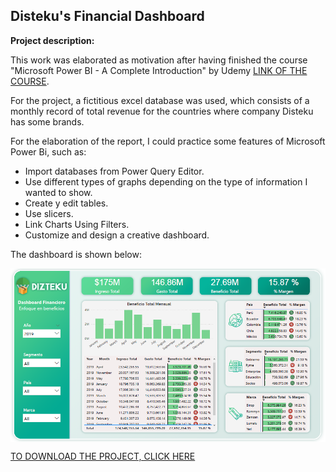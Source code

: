 ## Disteku's Financial Dashboard

**Project description:** 

This work was elaborated as motivation after having finished the course "Microsoft Power BI - A Complete Introduction" by Udemy [LINK OF THE COURSE](https://www.udemy.com/course/powerbi-complete-introduction/).

For the project, a fictitious excel database was used, which consists of a monthly record of total revenue for the countries where company Disteku has some brands. 

For the elaboration of the report, I could practice some features of Microsoft Power Bi, such as:

- Import databases from Power Query Editor.
- Use different types of graphs depending on the type of information I wanted to show.
- Create y edit tables.
- Use slicers.
- Link Charts Using Filters.
- Customize and design a creative dashboard. 

The dashboard is shown below:

<img align="center" img src="https://github.com/MiguelAhumada/MiguelAhumada.github.io/blob/main/PowerBI/FinancialDashboard/FinancialDashboard.png"/>

[TO DOWNLOAD THE PROJECT, CLICK HERE](https://github.com/MiguelAhumada/MiguelAhumada.github.io/blob/main/PowerBI/FinancialDashboard/)




